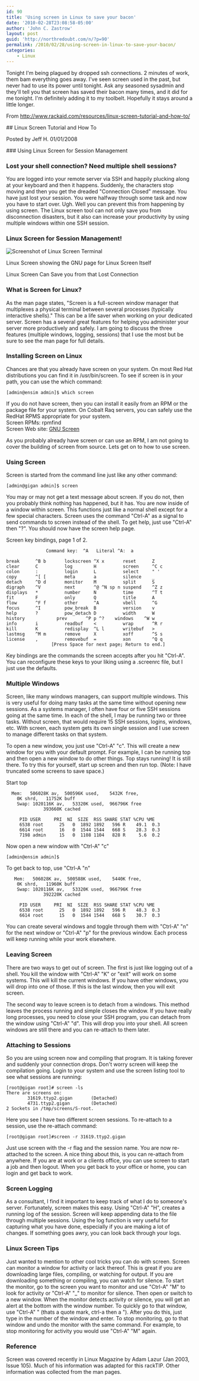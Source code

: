 ```yaml
---
id: 90
title: 'Using screen in Linux to save your bacon'
date: '2010-02-28T23:08:58-05:00'
author: 'John C. Zastrow'
layout: post
guid: 'http://northredoubt.com/n/?p=90'
permalink: /2010/02/28/using-screen-in-linux-to-save-your-bacon/
categories:
    - Linux
---
```


Tonight I'm being plagued by dropped ssh connections. 2 minutes of work, them bam everything goes away. I've seen screen used in the past, but never had to use its power until tonight. Ask any seasoned sysadmin and they'll tell you that screen has saved their bacon many times, and it did for me tonight. I'm definitely adding it to my toolbelt. Hopefully it stays around a little longer.

From http://www.rackaid.com/resources/linux-screen-tutorial-and-how-to/

<div>## Linux Screen Tutorial and How To

Posted by Jeff H. 01/01/2008

</div><div><script type="text/javascript">// <![CDATA[
tweetmeme_source = 'rackaid';
// ]]></script> <script src="http://tweetmeme.com/i/scripts/button.js" type="text/javascript"></script></div>### Using Linux Screen for Session Management

### Lost your shell connection? Need multiple shell sessions?

You are logged into your remote server via SSH and happily plucking along at your keyboard and then it happens. Suddenly, the characters stop moving and then you get the dreaded "Connection Closed" message. You have just lost your session. You were halfway through some task and now you have to start over. Ugh. Well you can prevent this from happening by using screen. The Linux screen tool can not only save you from disconnection disasters, but it also can increase your productivity by using multiple windows within one SSH session.

### Linux Screen for Session Management!

![Screenshot of Linux Screen Terminal](http://www.rackaid.com/files/resources/screen.png)

Linux Screen showing the GNU page for Linux Screen Itself

Linux Screen Can Save you from that Lost Connection

### What is Screen for Linux?

As the man page states, "Screen is a full-screen window manager that multiplexes a physical terminal between several processes (typically interactive shells)." This can be a life saver when working on your dedicated server. Screen has a several great features for helping you administer your server more productively and safely. I am going to discuss the three features (multiple windows, logging, sessions) that I use the most but be sure to see the man page for full details.

### Installing Screen on Linux

Chances are that you already have screen on your system. On most Red Hat distributions you can find it in /usr/bin/screen. To see if screen is in your path, you can use the which command:

```
[admin@ensim admin]$ which screen
```

If you do not have screen, then you can install it easily from an RPM or the package file for your system. On Cobalt Raq servers, you can safely use the RedHat RPMS appropriate for your system.  
Screen RPMs: rpmfind  
Screen Web site: [GNU Screen](http://www.gnu.org/software/screen/)

As you probably already have screen or can use an RPM, I am not going to cover the building of screen from source. Lets get on to how to use screen.

### Using Screen

Screen is started from the command line just like any other command:

```
[admin@gigan admin]$ screen
```

You may or may not get a text message about screen. If you do not, then you probably think nothing has happened, but it has. You are now inside of a window within screen. This functions just like a normal shell except for a few special characters. Screen uses the command "Ctrl-A" as a signal to send commands to screen instead of the shell. To get help, just use "Ctrl-A" then "?". You should now have the screen help page.

Screen key bindings, page 1 of 2.

```
               Command key:  ^A   Literal ^A:  a
```

```
break      ^B b       lockscreen ^X x       reset      Z
clear      C          log        H          screen     ^C c
colon      :          login      L          select     " '
copy       ^[ [       meta       a          silence    _
detach     ^D d       monitor    M          split      S
digraph    ^V         next       ^@ ^N sp n suspend    ^Z z
displays   *          number     N          time       ^T t
fit        F          only       Q          title      A
flow       ^F f       other      ^A         vbell      ^G
focus      ^I         pow_break  B          version    v
help       ?          pow_detach D          width      W
history            prev       ^P p ^?    windows    ^W w
info       i          readbuf    <          wrap       ^R r
kill       K          redisplay  ^L l       writebuf   >
lastmsg    ^M m       remove     X          xoff       ^S s
license    ,          removebuf  =          xon        ^Q q
                 [Press Space for next page; Return to end.]
```

Key bindings are the commands the screen accepts after you hit "Ctrl-A". You can reconfigure these keys to your liking using a .screenrc file, but I just use the defaults.

### Multiple Windows

Screen, like many windows managers, can support multiple windows. This is very useful for doing many tasks at the same time without opening new sessions. As a systems manager, I often have four or five SSH sessions going at the same time. In each of the shell, I may be running two or three tasks. Without screen, that would require 15 SSH sessions, logins, windows, etc. With screen, each system gets its own single session and I use screen to manage different tasks on that system.

To open a new window, you just use "Ctrl-A" "c". This will create a new window for you with your default prompt. For example, I can be running top and then open a new window to do other things. Top stays running! It is still there. To try this for yourself, start up screen and then run top. (Note: I have truncated some screens to save space.)

Start top

```
  Mem:   506028K av,  500596K used,    5432K free,
    0K shrd,   11752K buff
    Swap: 1020116K av,   53320K used,  966796K free
              393660K cached
```

```
     PID USER     PRI  NI  SIZE  RSS SHARE STAT %CPU %ME
     6538 root      25   0  1892 1892   596 R    49.1  0.3
     6614 root      16   0  1544 1544   668 S    28.3  0.3
     7198 admin     15   0  1108 1104   828 R     5.6  0.2
```

Now open a new window with "Ctrl-A" "c"

```
[admin@ensim admin]$
```

To get back to top, use "Ctrl-A "n"

```
   Mem:   506028K av,  500588K used,    5440K free,
    0K shrd,   11960K buff
    Swap: 1020116K av,   53320K used,  966796K free
              392220K cached
```

```
     PID USER     PRI  NI  SIZE  RSS SHARE STAT %CPU %ME
     6538 root      25   0  1892 1892   596 R    48.3  0.3
     6614 root      15   0  1544 1544   668 S    30.7  0.3
```

You can create several windows and toggle through them with "Ctrl-A" "n" for the next window or "Ctrl-A" "p" for the previous window. Each process will keep running while your work elsewhere.

### Leaving Screen

There are two ways to get out of screen. The first is just like logging out of a shell. You kill the window with "Ctrl-A" "K" or "exit" will work on some systems. This will kill the current windows. If you have other windows, you will drop into one of those. If this is the last window, then you will exit screen.

The second way to leave screen is to detach from a windows. This method leaves the process running and simple closes the window. If you have really long processes, you need to close your SSH program, you can detach from the window using "Ctrl-A" "d". This will drop you into your shell. All screen windows are still there and you can re-attach to them later.

### Attaching to Sessions

So you are using screen now and compiling that program. It is taking forever and suddenly your connection drops. Don't worry screen will keep the compilation going. Login to your system and use the screen listing tool to see what sessions are running:

```
[root@gigan root]# screen -ls
There are screens on:
        31619.ttyp2.gigan       (Detached)
        4731.ttyp2.gigan        (Detached)
2 Sockets in /tmp/screens/S-root.
```

Here you see I have two different screen sessions. To re-attach to a session, use the re-attach command:

```
[root@gigan root]#screen -r 31619.ttyp2.gigan
```

Just use screen with the -r flag and the session name. You are now re-attached to the screen. A nice thing about this, is you can re-attach from anywhere. If you are at work or a clients office, you can use screen to start a job and then logout. When you get back to your office or home, you can login and get back to work.

### Screen Logging

As a consultant, I find it important to keep track of what I do to someone's server. Fortunately, screen makes this easy. Using "Ctrl-A" "H", creates a running log of the session. Screen will keep appending data to the file through multiple sessions. Using the log function is very useful for capturing what you have done, especially if you are making a lot of changes. If something goes awry, you can look back through your logs.

### Linux Screen Tips

Just wanted to mention to other cool tricks you can do with screen. Screen can monitor a window for activity or lack thereof. This is great if you are downloading large files, compiling, or watching for output. If you are downloading something or compiling, you can watch for silence. To start the monitor, go to the screen you want to monitor and use "Ctrl-A" "M" to look for activity or "Ctrl-A" "_" to monitor for silence. Then open or switch to a new window. When the monitor detects activity or silence, you will get an alert at the bottom with the window number. To quickly go to that window, use "Ctrl-A" " (thats a quote mark, ctrl-a then a "). After you do this, just type in the number of the window and enter. To stop monitoring, go to that window and undo the monitor with the same command. For example, to stop monitoring for activity you would use "Ctrl-A" "M" again.

### Reference

Screen was covered recently in Linux Magazine by Adam Lazur (Jan 2003, Issue 105). Much of his information was adapted for this rackTIP. Other information was collected from the man pages.